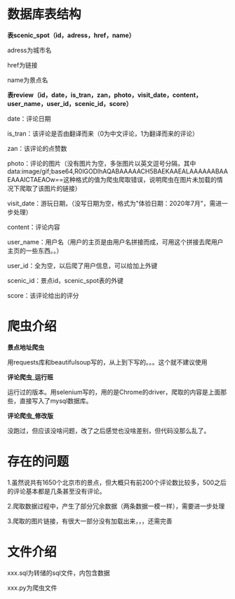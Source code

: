 # 数据库表结构

**表scenic_spot（id，adress，href，name）**

adress为城市名

href为链接

name为景点名

**表review（id，date，is_tran，zan，photo，visit_date，content，user_name，user_id，scenic_id，score）**

date：评论日期

is_tran：该评论是否由翻译而来（0为中文评论，1为翻译而来的评论）

zan：该评论的点赞数

photo：评论的图片（没有图片为空，多张图片以英文逗号分隔，其中data:image/gif;base64,R0lGODlhAQABAAAAACH5BAEKAAEALAAAAAABAAEAAAICTAEAOw==这种格式的值为爬虫爬取错误，说明爬虫在图片未加载的情况下爬取了该图片的链接）

visit_date：游玩日期，（没写日期为空，格式为"体验日期：2020年7月"，需进一步处理）

content：评论内容

user_name：用户名（用户的主页是由用户名拼接而成，可用这个拼接去爬用户主页的一些东西。。）

user_id：全为空，以后爬了用户信息，可以给加上外键

scenic_id：景点id，scenic_spot表的外键

score：该评论给出的评分



# 爬虫介绍

**景点地址爬虫**

用requests库和beautifulsoup写的，从上到下写的。。。这个就不建议使用

**评论爬虫**_**运行班**

运行过的版本。用selenium写的，用的是Chrome的driver，爬取的内容是上面那些，直接写入了mysql数据库。

**评论爬虫_修改版**

没跑过，但应该没啥问题，改了之后感觉也没啥差别，但代码没那么乱了。

# 存在的问题

1.虽然说共有1650个北京市的景点，但大概只有前200个评论数比较多，500之后的评论基本都是几条甚至没有评论。

2.爬取数据过程中，产生了部分冗余数据（两条数据一模一样），需要进一步处理

3.爬取的图片链接，有很大一部分没有加载出来，，，还需完善

# 文件介绍

xxx.sql为转储的sql文件，内包含数据

xxx.py为爬虫文件